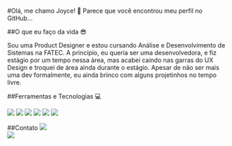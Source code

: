 #Olá, me chamo Joyce! 👋
Parece que você encontrou meu perfil no GitHub...

##O que eu faço da vida :sunglasses:

Sou uma Product Designer e estou cursando Análise e Desenvolvimento de Sistemas na FATEC. A princípio, eu queria ser uma desenvolvedora, e fiz estágio por um tempo nessa àrea, mas acabei caindo nas garras do UX Design e troquei de área ainda durante o estágio. Apesar de não ser mais uma dev formalmente, eu ainda brinco com alguns projetinhos no tempo livre. 

##Ferramentas e Tecnologias :computer:

<img src="https://cdn.jsdelivr.net/gh/devicons/devicon/icons/html5/html5-original-wordmark.svg" />
<img src="https://cdn.jsdelivr.net/gh/devicons/devicon/icons/css3/css3-original-wordmark.svg" />
<img src="https://cdn.jsdelivr.net/gh/devicons/devicon/icons/javascript/javascript-original.svg" />
<img src="https://cdn.jsdelivr.net/gh/devicons/devicon/icons/react/react-original.svg" />
<img src="https://cdn.jsdelivr.net/gh/devicons/devicon/icons/git/git-original-wordmark.svg" />
<img src="https://cdn.jsdelivr.net/gh/devicons/devicon/icons/figma/figma-original.svg" />
                 
 ##Contato
 <a href="https://www.linkedin.com/in/joyce-luiza-4474a61a5/" target="_blank"><img src="https://img.shields.io/badge/-LinkedIn-%230077B5?style=for-the-badge&logo=linkedin&logoColor=white" target="_blank"></a>   
<a href = "mailto:joyceluizabrito@gmail.com"><img src="https://img.shields.io/badge/Gmail-D14836?style=for-the-badge&logo=gmail&logoColor=white" target="_blank"></a>


          


<!--
**joyce-luiza/joyce-luiza** is a ✨ _special_ ✨ repository because its `README.md` (this file) appears on your GitHub profile.

Here are some ideas to get you started:

- 🔭 I’m currently working on ...
- 🌱 I’m currently learning ...
- 👯 I’m looking to collaborate on ...
- 🤔 I’m looking for help with ...
- 💬 Ask me about ...
- 📫 How to reach me: ...
- 😄 Pronouns: ...
- ⚡ Fun fact: ...
-->
